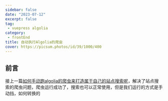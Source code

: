 ```yaml
---
sidebar: false
date: "2023-07-12"
excerpt: false
tag: 
 - vuepress algolia
category: 
 - frontEnd
title: 自动执行Algolia的爬虫
cover: https://picsum.photos/id/39/1000/400
---
```



## 前言

接上一篇[如何手动跑algolia的爬虫来打造属于自己的站点搜索呢](./如何手动跑algolia的爬虫来打造属于自己的站点搜索呢.md)，解决了站点搜索的爬虫问题，爬虫运行成功了，搜索也可以正常使用，但是我们运行的方式是手动挡，如何转换的